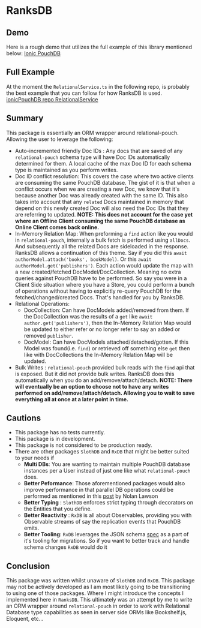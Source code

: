 # RanksDB
## Demo
Here is a rough demo that utilizes the full example of this library mentioned below: [Ionic PouchDB](https://ionic-pouchdb-d0f37.firebaseapp.com)
## Full Example
At the moment the `RelationalService.ts` in the following repo, is probably the best example that you can follow for how RanksDB is used.
[ionicPouchDB repo RelationalService](https://github.com/509dave16/ionicPouchDB/blob/master/src/services/relational.service.ts)

## Summary
This package is essentially an ORM wrapper around relational-pouch. Allowing the user to leverage the following:
- Auto-incremented friendly Doc IDs : Any docs that are saved of any `relational-pouch` schema type will have Doc IDs automatically determined for them. A local cache of the max Doc ID for each schema type is maintained as you perform writes.
- Doc ID conflict resolution: This covers the case where two active clients are consuming the same PouchDB database. The gist of it is that when a conflict occurs when we are creating a new Doc, we know that it's because another Doc was already created with the same ID. This also takes into account that any `related` Docs maintained in memory that depend on this newly created Doc will also need the Doc IDs that they are referring to updated. **NOTE: This does not account  for the case yet where an Offline Client consuming the same PouchDB database as Online Client comes back online.**
- In-Memory Relation Map: When preforming a `find` action like you would in `relational-pouch`, internally a bulk fetch is performed using `allDocs`. And subsequently all the related Docs are sideloaded in the response. RanksDB allows a continuation of this theme. Say if you did this `await authorModel.attach('books', bookModel)`. Or this `await authorModel.get('publishers')`. Each action would update the map with a new created/fetched DocModel/DocCollection. Meaning no extra queries against PouchDB have to be performed.  So say you were in a Client Side situation where you have a Store, you could perform a bunch of operations without having to explicitly re-query PouchDB for the fetched/changed/created Docs. That's handled for you by RanksDB.
- Relational Operations:
  - DocCollection: Can have DocModels added/removed from them. If the DocCollection was the results of a `get` like `await author.get('publishers')`,  then the In-Memory Relation Map would be  updated to either refer or no longer refer to say an added or removed `publisher`.
  - DocModel: Can have DocModels attached/detached/gotten. If this Model was found(i.e. `find`) or retrieved off something else `get` then like with DocCollections the In-Memory Relation  Map will be updated.
- Bulk Writes : `relational-pouch` provided bulk reads with the `find` api that is exposed. But it did not provide bulk writes. RanksDB does this automatically when you do an add/remove/attach/detach. **NOTE: There will eventually be an option to choose not to have any writes performed on add/remove/attach/detach. Allowing you to wait to save everything all at once at a later point in time.**
## Cautions
- This package has no tests currently.
- This package is in development.
- This package is not considered to be production ready.
- There are other packages `SlothDB` and `RxDB` that might be better suited to your needs if
  - **Multi DBs**: You are wanting to maintain multiple PouchDB database instances per a User instead of just one like what `relational-pouch` does.
  - **Better Peformance**: Those aforementioned packages would also improve performance in that parallel DB operations could be performed as mentioned in this [post](https://nolanlawson.com/2016/02/08/how-to-think-about-databases/) by Nolan Lawson
  - **Better Typing** : `SlothDB` enforces strict typing through decorators on the Entities that you define.
  - **Better Reactivity** : `RxDB` is all about Observables, providing you with Observable streams of say the replication events that PouchDB emits.
  - **Better Tooling**: `RxDB` leverages the JSON schema [spec](http://json-schema.org/) as a part of it's tooling for migrations. So if you want to better track and handle schema changes `RxDB` would do it
  
## Conclusion
This package was written whilst unaware of `SlothDB` and `RxDB`. This package may not be actively developed as I am most likely going to be transitioning to using one of those packages. Where I might introduce the concepts I implemented here in `RanksDB`.  This ultimately was an attempt by me to write an ORM wrapper around `relational-pouch` in order to work with Relational Database type capabilities as seen in server  side ORMs like Bookshelf.js, Eloquent, etc...
